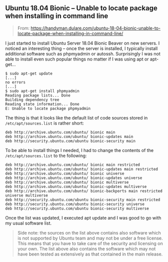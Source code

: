 ## Ubuntu 18.04 Bionic – Unable to locate package when installing in command line

> From: https://handyman.dulare.com/ubuntu-18-04-bionic-unable-to-locate-package-when-installing-in-command-line/

I just started to install Ubuntu Server 18.04 Bionic Beaver on new servers. I noticed an interesting thing – once the server is installed, I typically install additional software such as phpmyadmin or autossh. Surprisingly I was not able to install even such popular things no matter if I was using apt or apt-get…

```
$ sudo apt-get update
[...]
no errors
[...]
$ sudo apt-get install phpmyadmin
Reading package lists... Done
Building dependency tree       
Reading state information... Done
E: Unable to locate package phpmyadmin
```

The thing is that it looks like the default list of code sources stored in `/etc/apt/sources.list` is rather short:

```
deb http://archive.ubuntu.com/ubuntu/ bionic main
deb http://archive.ubuntu.com/ubuntu/ bionic-updates main
deb http://security.ubuntu.com/ubuntu bionic-security main
```

To be able to install things I needed, I had to change the contents of the `/etc/apt/sources.list` to the following:

```
deb http://archive.ubuntu.com/ubuntu/ bionic main restricted
deb http://archive.ubuntu.com/ubuntu/ bionic-updates main restricted
deb http://archive.ubuntu.com/ubuntu/ bionic universe
deb http://archive.ubuntu.com/ubuntu/ bionic-updates universe
deb http://archive.ubuntu.com/ubuntu/ bionic multiverse
deb http://archive.ubuntu.com/ubuntu/ bionic-updates multiverse
deb http://archive.ubuntu.com/ubuntu/ bionic-backports main restricted universe multiverse
deb http://security.ubuntu.com/ubuntu bionic-security main restricted
deb http://security.ubuntu.com/ubuntu bionic-security universe
deb http://security.ubuntu.com/ubuntu bionic-security multiverse
```

Once the list was updated, I executed apt update and I was good to go with my usual software list.

> Side note: the sources on the list above contains also software which is not supported by Ubuntu team and may not be under a free license. This means that you have to take care of the security and licensing on your own. The list above also contains the software which may not have been tested as extensively as that contained in the main release.

